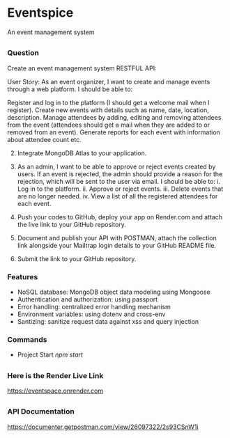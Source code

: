 # Eventspice
An event management system

##
### Question 
Create an event management system RESTFUL API:

User Story: As an event organizer, I want to create and manage events through a web platform. I should be able to:

Register and log in to the platform (I should get a welcome mail when I register).
Create new events with details such as name, date, location, description.
Manage attendees by adding, editing and removing attendees from the event (attendees should get a mail when they are added to or removed from an event).
Generate reports for each event with information about attendee count etc.

2. Integrate MongoDB Atlas to your application.

3. As an admin, I want to be able to approve or reject events created  by users. If an event is rejected, the admin should provide a reason for the rejection, which will be sent to the user via email. I should be able to: 
     i. Log in to the platform.
    ii. Approve or reject events.
    iii. Delete events that are no longer needed.
    iv. View a list of all the registered attendees for each event.

4. Push your codes to GitHub, deploy your app on Render.com and attach the live link to your GitHub repository.

5. Document and publish your API with POSTMAN, attach the collection link alongside your Mailtrap login details to your GitHub README file. 

6. Submit the link to your GitHub repository.

### Features
- NoSQL database: MongoDB object data modeling using Mongoose
- Authentication and authorization: using passport
- Error handling: centralized error handling mechanism
- Environment variables: using dotenv and cross-env
- Santizing: sanitize request data against xss and query injection

### Commands
- Project Start
  *npm start*

## 
### Here is the Render Live Link
https://eventspace.onrender.com

##
### API Documentation 
https://documenter.getpostman.com/view/26097322/2s93CSnW1i 

